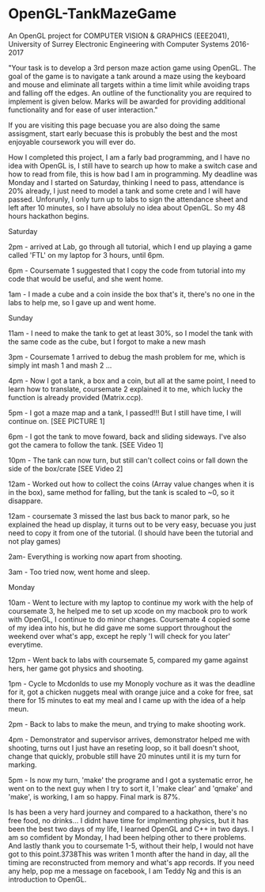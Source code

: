 # OpenGL-TankMazeGame

An OpenGL project for COMPUTER VISION & GRAPHICS (EEE2041), University of Surrey Electronic Engineering with Computer Systems 2016-2017

"Your task is to develop a 3rd person maze action game using OpenGL. The goal of the game is to navigate a tank around a maze using the keyboard and mouse and eliminate all targets within a time limit while avoiding traps and falling off the edges. An outline of the functionality you are required to implement is given below. Marks will be awarded for providing additional functionality and for ease of user interaction."

If you are visiting this page becuase you are also doing the same assisgment, start early becuase this is probubly the best and the most enjoyable coursework you will ever do.

How I completed this project, I am a farly bad programming, and I have no idea with OpenGL is, I still have to search up how to make a switch case and how to read from file, this is how bad I am in programming. My deadline was Monday and I started on Saturday, thinking I need to pass, attendance is 20% already, I just need to model a tank and some crete and I will have passed. Unforunly, I only turn up to labs to sign the attendance sheet and left after 10 minutes, so I have absoluly no idea about OpenGL. So my 48 hours hackathon begins.

Saturday

2pm - arrived at Lab, go through all tutorial, which I end up playing a game called 'FTL' on my laptop for 3 hours, until 6pm.

6pm - Coursemate 1 suggested that I copy the code from tutorial into my code that would be useful, and she went home.

1am - I made a cube and a coin inside the box that's it, there's no one in the labs to help me, so I gave up and went home.


Sunday

11am - I need to make the tank to get at least 30%, so I model the tank with the same code as the cube, but I forgot to make a new mash

3pm - Coursemate 1 arrived to debug the mash problem for me, which is simply int mash 1 and mash 2 ...

4pm - Now I got a tank, a box and a coin, but all at the same point, I need to learn how to translate, coursemate 2 explained it to me, which lucky the function is already provided (Matrix.ccp).

5pm - I got a maze map and a tank, I passed!!! But I still have time, I will continue on. [SEE PICTURE 1]

6pm - I got the tank to move foward, back and sliding sideways. I've also got the camera to follow the tank. [SEE Video 1]

10pm - The tank can now turn, but still can't collect coins or fall down the side of the box/crate [SEE Video 2]

12am - Worked out how to collect the coins (Array value changes when it is in the box), same method for falling, but the tank is scaled to ~0, so it disappare.

12am - coursemate 3 missed the last bus back to manor park, so he explained the head up display, it turns out to be very easy, becuase you just need to copy it from one of the tutorial. (I should have been the tutorial and not play games)

2am- Everything is working now apart from shooting.

3am - Too tried now, went home and sleep.


Monday

10am - Went to lecture with my laptop to continue my work with the help of coursemate 3, he helped me to set up xcode on my macbook pro to work with OpenGL, I continue to do minor changes. Coursemate 4 copied some of my idea into his, but he did gave me some support throughout the weekend over what's app, except he reply 'I will check for you later' everytime.

12pm - Went back to labs with coursemate 5, compared my game against hers, her game got physics and shooting.

1pm - Cycle to Mcdonlds to use my Monoply vochure as it was the deadline for it, got a chicken nuggets meal with orange juice and a coke for free, sat there for 15 minutes to eat my meal and I came up with the idea of a help meun.

2pm - Back to labs to make the meun, and trying to make shooting work.

4pm - Demonstrator and supervisor arrives, demonstrator helped me with shooting, turns out I just have an reseting loop, so it ball doesn't shoot, change that quickly, probuble still have 20 minutes until it is my turn for marking.

5pm - Is now my turn, 'make' the programe and I got a systematic error, he went on to the next guy when I try to sort it, I 'make clear' and 'qmake' and 'make', is working, I am so happy. Final mark is 87%.


Is has been a very hard journey and compared to a hackathon, there's no free food, no drinks... I didnt have time for implmenting physics, but it has been the best two days of my life, I learned OpenGL and C++ in two days. I am so comfident by Monday, I had been helping other to there problems. And lastly thank you to coursemate 1-5, without their help, I would not have got to this point.3738This was writen 1 month after the hand in day, all the timing are reconstructed from memory and what's app records. If you need any help, pop me a message on facebook, I am Teddy Ng and this is an introduction to OpenGL.
